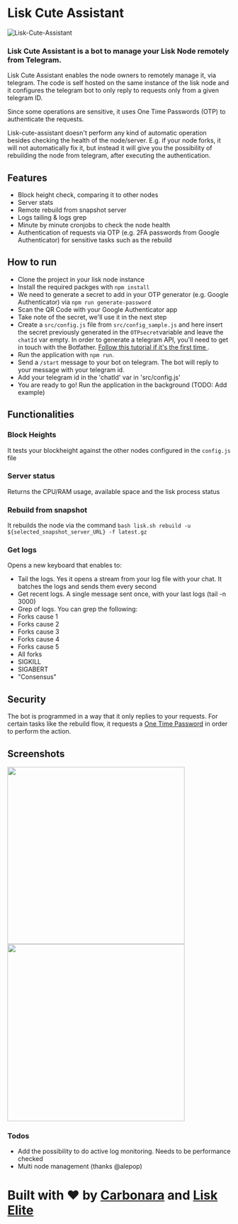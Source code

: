 # Lisk Cute Assistant


![Lisk-Cute-Assistant](https://github.com/xunga/lisk-cute-assistant/blob/master/imgs/lisk-cute-assistant.png?raw=true)

### Lisk Cute Assistant is a bot to manage your Lisk Node remotely from Telegram.

Lisk Cute Assistant enables the node owners to remotely manage it, via telegram. The code is self hosted on the same instance of the lisk node and it configures the telegram bot to only reply to requests only from a given telegram ID.

Since some operations are sensitive, it uses One Time Passwords (OTP) to authenticate the requests.

Lisk-cute-assistant doesn't perform any kind of automatic operation besides checking the health of the node/server. E.g. if your node forks, it will not automatically fix it, but instead it will give you the possibility of rebuilding the node from telegram, after executing the authentication.

## Features

- Block height check, comparing it to other nodes
- Server stats
- Remote rebuild from snapshot server
- Logs tailing & logs grep
- Minute by minute cronjobs to check the node health
- Authentication of requests via OTP (e.g. 2FA passwords from Google Authenticator) for sensitive tasks such as the rebuild

## How to run

- Clone the project in your lisk node instance
- Install the required packges with `npm install`
- We need to generate a secret to add in your OTP generator (e.g. Google Authenticator) via `npm run generate-password`
- Scan the QR Code with your Google Authenticator app
- Take note of the secret, we'll use it in the next step
- Create a `src/config.js` file from `src/config_sample.js` and here insert the secret previously generated in the `OTPsecret`variable and leave the `chatId` var empty. In order to generate a telegram API, you'll need to get in touch with the Botfather. [Follow this tutorial if it's the first time ](https://core.telegram.org/bots#3-how-do-i-create-a-bot).
- Run the application with `npm run`. 
- Send a `/start` message to your bot on telegram. The bot will reply to your message with your telegram id.
- Add your telegram id in the 'chatId' var in 'src/config.js'
- You are ready to go! Run the application in the background (TODO: Add example)

## Functionalities

### Block Heights

It tests your blockheight against the other nodes configured in the `config.js` file

### Server status

Returns the CPU/RAM usage, available space and the lisk process status

### Rebuild from snapshot

It rebuilds the node via the command `bash lisk.sh rebuild -u ${selected_snapshot_server_URL} -f latest.gz`

### Get logs

Opens a new keyboard that enables to: 
- Tail the logs. Yes it opens a stream from your log file with your chat. It batches the logs and sends them every second
- Get recent logs. A single message sent once, with your last logs (tail -n 3000)
- Grep of logs. You can grep the following:
 - Forks cause 1
 - Forks cause 2
 - Forks cause 3
 - Forks cause 4
 - Forks cause 5
 - All forks
 - SIGKILL
 - SIGABERT
 - "Consensus"
 
## Security

The bot is programmed in a way that it only replies to your requests. For certain tasks like the rebuild flow, it requests a [One Time Password](https://en.wikipedia.org/wiki/One-time_password) in order to perform the action.

## Screenshots
<img src="https://github.com/xunga/lisk-cute-assistant/blob/master/imgs/screen0.jpg?raw=true" data-canonical-src="https://github.com/xunga/lisk-cute-assistant/blob/master/imgs/screen0.jpg?raw=true" width="400" />   <img src="https://github.com/xunga/lisk-cute-assistant/blob/master/imgs/screen1.jpg?raw=true" data-canonical-src="https://github.com/xunga/lisk-cute-assistant/blob/master/imgs/screen1.jpg?raw=true" width="400" />


### Todos
- Add the possibility to do active log monitoring. Needs to be performance checked
- Multi node management (thanks @alepop)

# Built with ❤️ by [Carbonara](lisk://main/voting/vote?votes=carbonara) and [Lisk Elite](http://liskelite.com)
